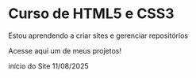 # Curso de HTML5 e CSS3

Estou aprendendo a criar sites e gerenciar repositórios

Acesse aqui um de meus projetos! 

início do Site 11/08/2025